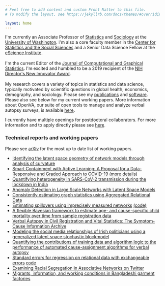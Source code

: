 ```yaml
---
# Feel free to add content and custom Front Matter to this file.
# To modify the layout, see https://jekyllrb.com/docs/themes/#overriding-theme-defaults

layout: home
---
```

I'm currently an Associate Professor of [Statistics](http://www.stat.washington.edu/) and [Sociology](https://soc.washington.edu/) at the [University of Washington](http://www.uw.edu).  I'm also a core faculty member in the [Center for Statistics and the Social Sciences](http://csss.washington.edu/) and a Senior Data Science Fellow at the [eScience Institute](http://escience.washington.edu/).  
<br>
I'm the current Editor of the [Journal of Computational and Graphical Statistics](https://www.tandfonline.com/action/journalInformation?show=editorialBoard&journalCode=ucgs20). I'm excited and humbled to be a 2019 recipient of the [NIH Director's New Innovator Award](https://commonfund.nih.gov/newinnovator).
<br><br>
My research covers a variety of topics in statistics and data science, typically motivated by scientific questions in global health, economics, demography, and sociology.  Please see my [publications](https://thmccormick.github.io/publications/) and [software](https://thmccormick.github.io/software/).  Please also see below for my current working papers.  More information about OpenVA, our suite of open tools to manage and analyze verbal autopsy surveys, is available [here](http://openva.net/).

<!--
Quick [link](https://thmccormick.github.io/class/567_au20) to the homepage for Stat/CSSS 567, Social network analysis, offered Autumn 2020.
Go here for more info about a few current projects.-->

I currently have multiple openings for postdoctoral collaborators.  For more information and to apply directly please see [here](https://apply.interfolio.com/81536). 


### Technical reports and working papers
Please see [arXiv](https://arxiv.org/find/stat/1/au:+McCormick_T/0/1/0/all/0/1) for the most up to date list of working papers.

+	[Identifying the latent space geometry of network models through analysis
  of curvature](http://arxiv.org/abs/2012.10559)
+	[Smart Containment with Active Learning: A Proposal for a Data-Responsive and Graded Approach to COVID-19](https://www.hks.harvard.edu/centers/cid/publications/smart-containment-with-active-learning) [(more details)](https://www.cerp.org.pk/pages/covid-19-smart-containment-policy-response)
+	[Quantifying heterogeneity in SARS-CoV-2 transmission during the lockdown in India](https://www.medrxiv.org/content/10.1101/2020.09.10.20190017v2)
+ 	[Anomaly Detection in Large Scale Networks with Latent Space Models](http://arxiv.org/abs/1911.05522)
+ 	[Consistently estimating graph statistics using Aggregated Relational Data](https://arxiv.org/abs/1908.09881)
+ 	[Estimating spillovers using imprecisely measured networks](https://arxiv.org/abs/1904.00136) [(code)](https://github.com/thmccormick/spillovers-mismeasured-graphs)
+ [A flexible Bayesian framework to estimate age- and cause-specific child mortality over time from sample registration data](https://arxiv.org/abs/2003.00401)
+	[Verbal Autopsy in Civil Registration and Vital Statistics: The Symptom-Cause Information Archive](https://arxiv.org/abs/1910.00405)
+	[Modeling the social media relationships of Irish politicians using a generalized latent space stochastic blockmodel](https://arxiv.org/abs/1807.06063)
+ [Quantifying the contributions of training data and algorithm logic to the performance of automated cause-assignment algorithms for verbal autopsy](https://arxiv.org/abs/1803.07141)
+ [Standard errors for regression on relational data with exchangeable errors](https://arxiv.org/abs/1701.05530) [code](https://github.com/fmarrs3/netreg_public)
+ [Examining Racial Segregation in Associative Networks on Twitter](https://arxiv.org/abs/1705.04401)
+ [Migrants, information, and working conditions in Bangladeshi garment factories](https://www.dropbox.com/s/wuuig4mzr6ecdwr/BHM.pdf?dl=0) 